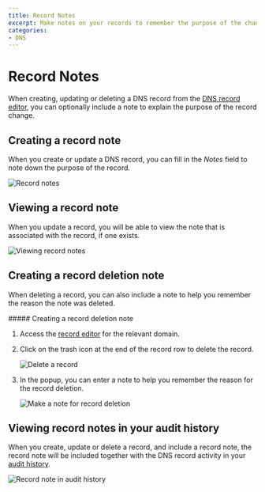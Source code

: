 ```yaml
---
title: Record Notes
excerpt: Make notes on your records to remember the purpose of the change.
categories:
- DNS
---
```


# Record Notes

When creating, updating or deleting a DNS record from the [DNS record editor](/articles/record-editor), you can optionally include a note to explain the purpose of the record change.

## Creating a record note

When you create or update a DNS record, you can fill in the _Notes_ field to note down the purpose of the record.

![Record notes](/files/record-notes.png)

## Viewing a record note

When you update a record, you will be able to view the note that is associated with the record, if one exists.

![Viewing record notes](/files/record-notes-edit.png)

## Creating a record deletion note

When deleting a record, you can also include a note to help you remember the reason the note was deleted.

<div class="section-steps" markdown="1">
##### Creating a record deletion note

1.  Access the [record editor](/articles/record-editor) for the relevant domain.

1.  Click on the trash icon at the end of the record row to delete the record.

    ![Delete a record](/files/record-notes-delete.png)

1.  In the popup, you can enter a note to help you remember the reason for the record deletion.

    ![Make a note for record deletion](/files/record-notes-deletion-note.png)

## Viewing record notes in your audit history

When you create, update or delete a record, and include a record note, the record note will be included together with the DNS record activity in your [audit history](/articles/activity-tracking).

![Record note in audit history](/files/record-notes-activities.png)
